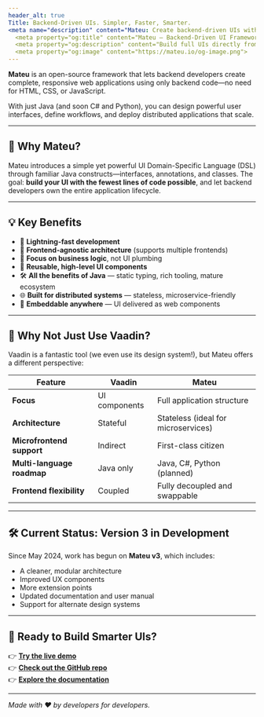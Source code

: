 ```yaml
---
header_alt: true
Title: Backend-Driven UIs. Simpler, Faster, Smarter.
<meta name="description" content="Mateu: Create backend-driven UIs with Java, C#, or Python.">
  <meta property="og:title" content="Mateu – Backend-Driven UI Framework">
  <meta property="og:description" content="Build full UIs directly from your backend code, with zero frontend work.">
  <meta property="og:image" content="https://mateu.io/og-image.png">
---
```

**Mateu** is an open-source framework that lets backend developers create complete, responsive web applications using only backend code—no need for HTML, CSS, or JavaScript.

With just Java (and soon C# and Python), you can design powerful user interfaces, define workflows, and deploy distributed applications that scale.

---

## 🎯 Why Mateu?

Mateu introduces a simple yet powerful UI Domain-Specific Language (DSL) through familiar Java constructs—interfaces, annotations, and classes. The goal: **build your UI with the fewest lines of code possible**, and let backend developers own the entire application lifecycle.

---

## 💡 Key Benefits

- 🚀 **Lightning-fast development**
- 🧩 **Frontend-agnostic architecture** (supports multiple frontends)
- 🎯 **Focus on business logic**, not UI plumbing
- 🔁 **Reusable, high-level UI components**
- 🛠️ **All the benefits of Java** — static typing, rich tooling, mature ecosystem
- 🌐 **Built for distributed systems** — stateless, microservice-friendly
- 🔌 **Embeddable anywhere** — UI delivered as web components

---

## 🤔 Why Not Just Use Vaadin?

Vaadin is a fantastic tool (we even use its design system!), but Mateu offers a different perspective:

| Feature                     | Vaadin                           | Mateu                               |
|----------------------------|----------------------------------|-------------------------------------|
| **Focus**                  | UI components                    | Full application structure          |
| **Architecture**           | Stateful                         | Stateless (ideal for microservices) |
| **Microfrontend support**  | Indirect                         | First-class citizen                 |
| **Multi-language roadmap** | Java only                        | Java, C#, Python (planned)          |
| **Frontend flexibility**   | Coupled                          | Fully decoupled and swappable       |

---

## 🛠️ Current Status: Version 3 in Development

Since May 2024, work has begun on **Mateu v3**, which includes:

- A cleaner, modular architecture
- Improved UX components
- More extension points
- Updated documentation and user manual
- Support for alternate design systems

---

## 🚀 Ready to Build Smarter UIs?

👉 [**Try the live demo**](https://demo.mateu.io)  
👉 [**Check out the GitHub repo**](https://github.com/miguelperezcolom/mateu)  
👉 [**Explore the documentation**](https://mateu.io/java-create-your-project/springboot-mvc/)

---

_Made with ❤️ by developers for developers._
